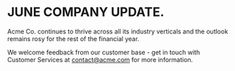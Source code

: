 <div class="blog-title" markdown="1">

# JUNE COMPANY UPDATE.

</div>

<div class="main-content" markdown="1">

Acme Co. continues to thrive across all its industry verticals and the outlook remains rosy for the rest of the financial year.

</div>

<div class="bottom-content" markdown="1">

We welcome feedback from our customer base - get in touch with Customer Services at contact@acme.com for more information.

</div>
